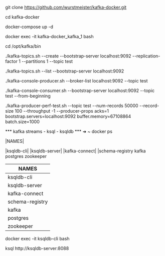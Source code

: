 git clone https://github.com/wurstmeister/kafka-docker.git

cd kafka-docker

docker-compose up -d

docker exec -it kafka-docker_kafka_1 bash

cd /opt/kafka/bin


./kafka-topics.sh --create --bootstrap-server localhost:9092 --replication-factor 1 --partitions 1 --topic test

./kafka-topics.sh --list --bootstrap-server localhost:9092

./kafka-console-producer.sh --broker-list localhost:9092 --topic test

./kafka-console-consumer.sh --bootstrap-server localhost:9092 --topic test --from-beginning

./kafka-producer-perf-test.sh   --topic test   --num-records 50000   --record-size 100   --throughput -1   --producer-props acks=1   bootstrap.servers=localhost:9092   buffer.memory=67108864   batch.size=1000

*** kafka streams - ksql - ksqldb ***
➜  ~ docker ps

|NAMES|

|ksqldb-cli|
|ksqldb-server|
|kafka-connect|
|schema-registry
kafka
postgres
zookeeper

| __NAMES__ |
|--------------|
| ksqldb-cli |
| ksqldb-server |
| kafka-connect  |
| schema-registry |
| kafka |
| postgres 
| zookeeper |






docker exec -it ksqldb-cli bash

ksql http://ksqldb-server:8088


